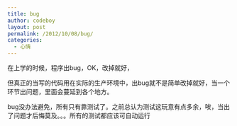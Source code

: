 ```yaml
---
title: bug
author: codeboy
layout: post
permalink: /2012/10/08/bug/
categories:
  - 心情
---
```

在上学的时候，程序出bug，OK，改掉就好，

但真正的当写的代码用在实际的生产环境中，出bug就不是简单改掉就好，当一个环节出问题，里面会蔓延到各个地方。

bug没办法避免，所有只有靠测试了。之前总认为测试这玩意有点多余，唉，当出了问题才后悔莫及。。。所有的测试都应该可自动运行